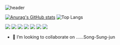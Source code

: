 ![header](https://capsule-render.vercel.app/api?type=transparent&color=17569b&text=bullback!)

[![Anurag's GitHub stats](https://github-readme-stats.vercel.app/api?username=bullback1)](https://github.com/anuraghazra/github-readme-stats) ![Top Langs](https://github-readme-stats.vercel.app/api/top-langs/?username=bullback1&layout=compact)


<a href="https://www.python.org/"><img src="https://img.shields.io/badge/Python-3776AB?style=flat-square&logo=Python&logoColor=white"/></a>
<a href="https://learn.microsoft.com/en-us/dotnet/cshamp"><img src="https://img.shields.io/badge/C#-512BD4?style=flat-square&logo=C#&logoColor=white"/></a>
<a href="https://github.com/powershell"><img src="https://img.shields.io/badge/Powershell-5391FE?style=flat-square&logo=Powershell&logoColor=white"/></a>
<a href="https://dotnet.microsoft.com/en-us/"><img src="https://img.shields.io/badge/.NET-512BD4?style=flat-square&logo=dotNET&logoColor=white"/></a>
<a href="https://www.microsoft.com/en-us/windows/Windows-11?r=1"><img src="https://img.shields.io/badge/Windows11-0078D4?style=flat-square&logo=windows11&logoColor=white"/></a>
<a href="https://www.android.com/"><img src="https://img.shields.io/badge/Android-34A853?style=flat-square&logo=Android&logoColor=white"/></a>
<a href="https://www.instagram.com/thseodud_/"><img src="https://img.shields.io/badge/Instagram-E4405F?style=flat-square&logo=Instagram&logoColor=white"/></a>

- 💞️ I’m looking to collaborate on ......Song-Sung-jun
